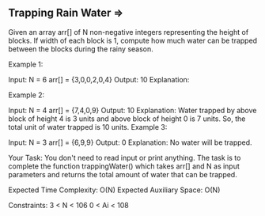 Trapping Rain Water  =>
-------------------


Given an array arr[] of N non-negative integers representing the height of blocks. If width of each block is 1, compute how much water can be trapped between the blocks during the rainy season. 
 

Example 1:

Input:
N = 6
arr[] = {3,0,0,2,0,4}
Output:
10
Explanation: 

Example 2:

Input:
N = 4
arr[] = {7,4,0,9}
Output:
10
Explanation:
Water trapped by above 
block of height 4 is 3 units and above 
block of height 0 is 7 units. So, the 
total unit of water trapped is 10 units.
Example 3:

Input:
N = 3
arr[] = {6,9,9}
Output:
0
Explanation:
No water will be trapped.

Your Task:
You don't need to read input or print anything. The task is to complete the function trappingWater() which takes arr[] and N as input parameters and returns the total amount of water that can be trapped.


Expected Time Complexity: O(N)
Expected Auxiliary Space: O(N)


Constraints:
3 < N < 106
0 < Ai < 108
